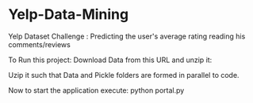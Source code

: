 # Yelp-Data-Mining
Yelp Dataset Challenge : Predicting the user's average rating reading his comments/reviews


To Run this project:
Download Data from this URL and unzip it:


Uzip it such that Data and Pickle folders are formed in parallel to code.

Now to start the application execute: python portal.py
